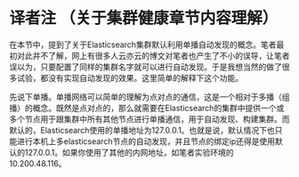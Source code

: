 # 译者注 （关于集群健康章节内容理解）

在本节中，提到了关于Elasticsearch集群默认利用单播自动发现的概念。笔者最初对此并不了解，网上有很多人云亦云的博文对笔者也产生了不小的误导，让笔者误以为，只要配置了同样的集群名字就可以进行自动发现。于是我想当然的做了很多试验，都没有实现自动发现的效果。这里简单的解释下这个功能。

先说下单播。单播网络可以简单的理解为点对点的通信，这是一个相对于多播（组播）的概念。既然是点对点的，那么就需要在Elasticsearch的集群中提供一个或多个节点用于跟集群中所有其他节点进行单播通信，用于自动发现、构建集群。而默认的，Elasticsearch使用的单播地址为127.0.0.1。也就是说，默认情况下也只能进行本机上多elasticsearch节点的自动发现，并且节点的绑定ip还得是使用默认的127.0.0.1。如果你使用了其他的内网地址，如笔者实验环境的10.200.48.116。


